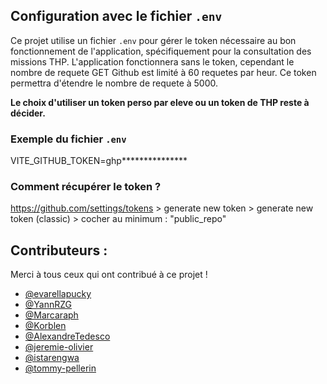 



## Configuration avec le fichier `.env`

Ce projet utilise un fichier `.env` pour gérer le token nécessaire au bon fonctionnement de l'application, spécifiquement pour la consultation des missions THP.
L'application fonctionnera sans le token, cependant le nombre de requete GET Github est limité à 60 requetes par heur. Ce token permettra d'étendre le nombre de requete à 5000. 

__Le choix d'utiliser un token perso par eleve ou un token de THP reste à décider.__

### Exemple du fichier `.env`

VITE_GITHUB_TOKEN=ghp***************

### Comment récupérer le token ?
https://github.com/settings/tokens > generate new token > generate new token (classic) > cocher au minimum : "public_repo"


## Contributeurs :
Merci à tous ceux qui ont contribué à ce projet !
- [@evarellapucky](https://github.com/evarellapucky)
- [@YannRZG](https://github.com/YannRZG)
- [@Marcaraph](https://github.com/Marcaraph)
- [@Korblen](https://github.com/Korblen)
- [@AlexandreTedesco](https://github.com/AlexandreTedesco)
- [@jeremie-olivier](https://github.com/jeremie-olivier)
- [@istarengwa](https://github.com/istarengwa)
- [@tommy-pellerin](https://github.com/tommy-pellerin)


